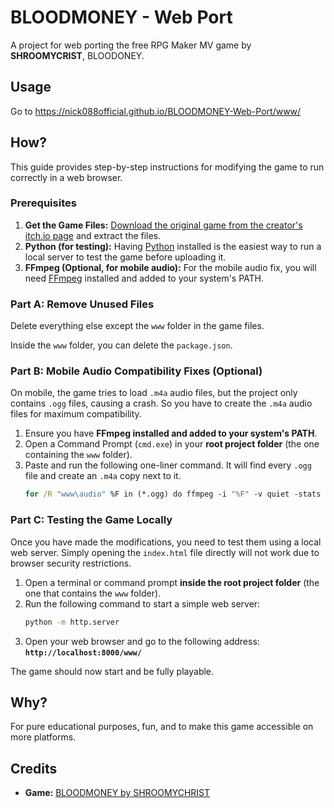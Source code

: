# BLOODMONEY - Web Port

A project for web porting the free RPG Maker MV game by **SHROOMYCRIST**, BLOODONEY.


## Usage

Go to https://nick088official.github.io/BLOODMONEY-Web-Port/www/


## How?

This guide provides step-by-step instructions for modifying the game to run correctly in a web browser.

### Prerequisites

1.  **Get the Game Files:** [Download the original game from the creator's itch.io page](https://shroomychrist-studios.itch.io/bloodmoney) and extract the files.
2.  **Python (for testing):** Having [Python](https://www.python.org/downloads/) installed is the easiest way to run a local server to test the game before uploading it.
3.  **FFmpeg (Optional, for mobile audio):** For the mobile audio fix, you will need [FFmpeg](https://ffmpeg.org/download.html) installed and added to your system's PATH.


### Part A: Remove Unused Files

Delete everything else except the `www` folder in the game files.

Inside the `www` folder, you can delete the `package.json`.

### Part B: Mobile Audio Compatibility Fixes (Optional)

On mobile, the game tries to load `.m4a` audio files, but the project only contains `.ogg` files, causing a crash. So you have to create the `.m4a` audio files for maximum compatibility.

1.  Ensure you have **FFmpeg installed and added to your system's PATH**.
2.  Open a Command Prompt (`cmd.exe`) in your **root project folder** (the one containing the `www` folder).
3.  Paste and run the following one-liner command. It will find every `.ogg` file and create an `.m4a` copy next to it.
    ```cmd
    for /R "www\audio" %F in (*.ogg) do ffmpeg -i "%F" -v quiet -stats "%~dpnF.m4a"
    ```

### Part C: Testing the Game Locally

Once you have made the modifications, you need to test them using a local web server. Simply opening the `index.html` file directly will not work due to browser security restrictions.

1.  Open a terminal or command prompt **inside the root project folder** (the one that contains the `www` folder).
2.  Run the following command to start a simple web server:
    ```bash
    python -m http.server
    ```
3.  Open your web browser and go to the following address:
    **`http://localhost:8000/www/`**

The game should now start and be fully playable.


## Why?

For pure educational purposes, fun, and to make this game accessible on more platforms.


## Credits
-   **Game:** [BLOODMONEY by SHROOMYCHRIST](https://shroomychrist-studios.itch.io/bloodmoney)